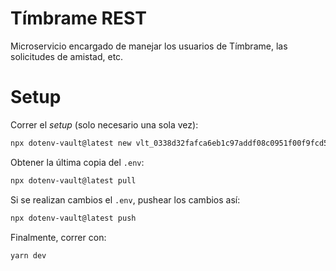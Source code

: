 # Tímbrame REST

Microservicio encargado de manejar los usuarios de Tímbrame, las solicitudes de amistad, etc.

# Setup

Correr el _setup_ (solo necesario una sola vez):

```bash
npx dotenv-vault@latest new vlt_0338d32fafca6eb1c97addf08c0951f00f9fcd538e6bb7531527be3f672a366e
```

Obtener la última copia del `.env`:

```bash
npx dotenv-vault@latest pull
```

Si se realizan cambios el `.env`, pushear los cambios así:

```bash
npx dotenv-vault@latest push
```

Finalmente, correr con:

```bash
yarn dev
```
